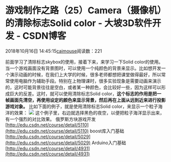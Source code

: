 
# 游戏制作之路（25）Camera（摄像机）的清除标志Solid color - 大坡3D软件开发 - CSDN博客

2018年10月16日 14:45:15[caimouse](https://me.csdn.net/caimouse)阅读数：221


前面学习了清除标志skybox的使用，接着下来，来学习一下Solid color的使用。当一个游戏画面没有背景图时，可以使用一个纯颜色的背景来显示。比如想开发一个演示动画的时候，在我们上大学的时候，很多老师都想把课堂做得最好，所以常常使用电脑作为辅助手段。特别在上物理课时，很多实验现象是需要动画来演示的，这时可能背景往往是空白，或者某一种颜色，会比较好一些，因为这样可以形成巨大的反差。这时，就可以使用清除标志Solid color，**这个标志的作用是把一帧画面先清空，再使用设定的颜色来显示背景，然后再在上面从远到近来进行投影游戏对象。**
比如下面的例子，就是使用清除标志Solid color，来显示一个粒子海洋的效果：
![](https://img-blog.csdn.net/20181016144225723?watermark/2/text/aHR0cHM6Ly9ibG9nLmNzZG4ubmV0L2NhaW1vdXNl/font/5a6L5L2T/fontsize/400/fill/I0JBQkFCMA==/dissolve/70)
这个例子里，右边就选择黑色的夜空，以便把粒子海洋显示出来，有一个强烈的对比效果。
俄罗斯方块游戏开发
[http://edu.csdn.net/course/detail/5110](http://edu.csdn.net/course/detail/5110)
boost库入门基础
[http://edu.csdn.net/course/detail/5029](http://edu.csdn.net/course/detail/5029)
Arduino入门基础
[http://edu.csdn.net/course/detail/4931](http://edu.csdn.net/course/detail/4931)


